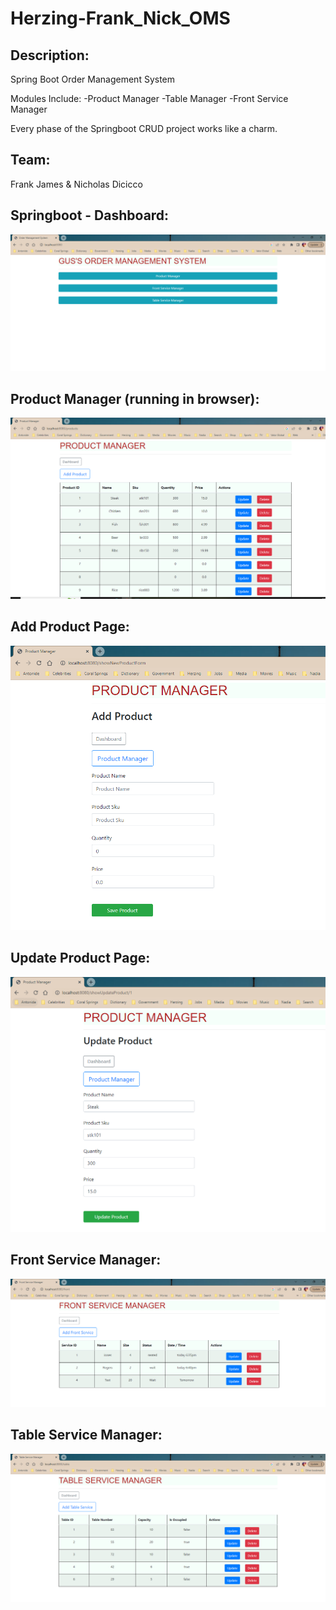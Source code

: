 # Herzing-Frank_Nick_OMS

## Description:
Spring Boot Order Management System

Modules Include:
-Product Manager
-Table Manager
-Front Service Manager

Every phase of the Springboot CRUD project works like a charm.

## Team:
Frank James &
Nicholas Dicicco


## Springboot - Dashboard:
![](images/dashboard.PNG)

## Product Manager (running in browser):
![](images/productMGR.PNG)

## Add Product Page:
![](images/addProduct.PNG)

## Update Product Page:
![](images/updateProduct.PNG)

## Front Service Manager:
![](images/frontMGR.PNG)

## Table Service Manager:
![](images/tableMGR.PNG)
